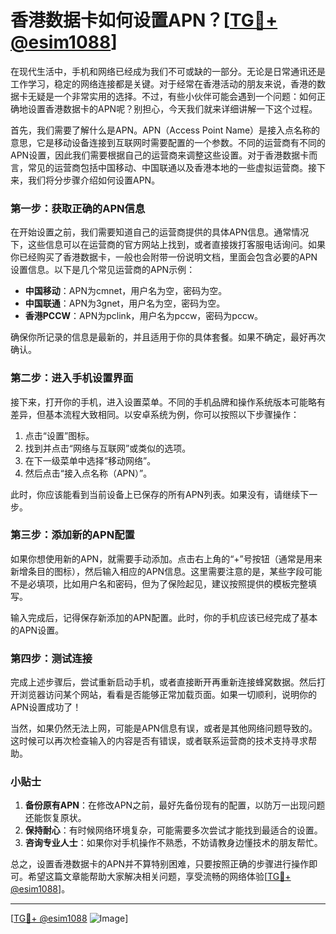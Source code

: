 # 香港数据卡如何设置APN？[[TG💪+ @esim1088](https://t.me/s/esim1088)]

在现代生活中，手机和网络已经成为我们不可或缺的一部分。无论是日常通讯还是工作学习，稳定的网络连接都是关键。对于经常在香港活动的朋友来说，香港的数据卡无疑是一个非常实用的选择。不过，有些小伙伴可能会遇到一个问题：如何正确地设置香港数据卡的APN呢？别担心，今天我们就来详细讲解一下这个过程。

首先，我们需要了解什么是APN。APN（Access Point Name）是接入点名称的意思，它是移动设备连接到互联网时需要配置的一个参数。不同的运营商有不同的APN设置，因此我们需要根据自己的运营商来调整这些设置。对于香港数据卡而言，常见的运营商包括中国移动、中国联通以及香港本地的一些虚拟运营商。接下来，我们将分步骤介绍如何设置APN。

### 第一步：获取正确的APN信息

在开始设置之前，我们需要知道自己的运营商提供的具体APN信息。通常情况下，这些信息可以在运营商的官方网站上找到，或者直接拨打客服电话询问。如果你已经购买了香港数据卡，一般也会附带一份说明文档，里面会包含必要的APN设置信息。以下是几个常见运营商的APN示例：

- **中国移动**：APN为cmnet，用户名为空，密码为空。
- **中国联通**：APN为3gnet，用户名为空，密码为空。
- **香港PCCW**：APN为pclink，用户名为pccw，密码为pccw。

确保你所记录的信息是最新的，并且适用于你的具体套餐。如果不确定，最好再次确认。

### 第二步：进入手机设置界面

接下来，打开你的手机，进入设置菜单。不同的手机品牌和操作系统版本可能略有差异，但基本流程大致相同。以安卓系统为例，你可以按照以下步骤操作：

1. 点击“设置”图标。
2. 找到并点击“网络与互联网”或类似的选项。
3. 在下一级菜单中选择“移动网络”。
4. 然后点击“接入点名称（APN）”。

此时，你应该能看到当前设备上已保存的所有APN列表。如果没有，请继续下一步。

### 第三步：添加新的APN配置

如果你想使用新的APN，就需要手动添加。点击右上角的“+”号按钮（通常是用来新增条目的图标），然后输入相应的APN信息。这里需要注意的是，某些字段可能不是必填项，比如用户名和密码，但为了保险起见，建议按照提供的模板完整填写。

输入完成后，记得保存新添加的APN配置。此时，你的手机应该已经完成了基本的APN设置。

### 第四步：测试连接

完成上述步骤后，尝试重新启动手机，或者直接断开再重新连接蜂窝数据。然后打开浏览器访问某个网站，看看是否能够正常加载页面。如果一切顺利，说明你的APN设置成功了！

当然，如果仍然无法上网，可能是APN信息有误，或者是其他网络问题导致的。这时候可以再次检查输入的内容是否有错误，或者联系运营商的技术支持寻求帮助。

### 小贴士

1. **备份原有APN**：在修改APN之前，最好先备份现有的配置，以防万一出现问题还能恢复原状。
2. **保持耐心**：有时候网络环境复杂，可能需要多次尝试才能找到最适合的设置。
3. **咨询专业人士**：如果你对手机操作不熟悉，不妨请教身边懂技术的朋友帮忙。

总之，设置香港数据卡的APN并不算特别困难，只要按照正确的步骤进行操作即可。希望这篇文章能帮助大家解决相关问题，享受流畅的网络体验[[TG💪+ @esim1088](https://t.me/s/esim1088)]。

---

[[TG💪+ @esim1088](https://t.me/s/esim1088) ![Image](https://i.postimg.cc/4NQfJmqS/Snipaste-2025-05-13-00-14-12.png)]